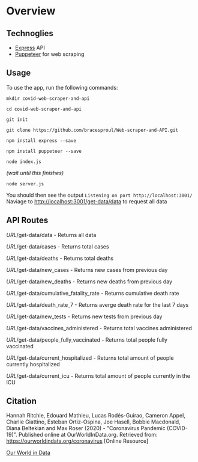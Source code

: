 # Overview

## Technoglies
- [Express](https://www.npmjs.com/package/express) API
- [Puppeteer](https://www.npmjs.com/package/puppeteer) for web scraping


## Usage
To use the app, run the following commands:

```mkdir covid-web-scraper-and-api```

```cd covid-web-scraper-and-api```

```git init```

```git clone https://github.com/bracesproul/Web-scraper-and-API.git```

```npm install express --save```

```npm install puppeteer --save```

```node index.js``` 

*(wait until this finishes)*

```node server.js```

You should then see the output ```Listening on port http://localhost:3001/```
Naviage to [http://localhost:3001/get-data/data](http://localhost:3001/get-data/data) to request all data


## API Routes
*URL*/get-data/data - Returns all data

*URL*/get-data/cases - Returns total cases

*URL*/get-data/deaths - Returns total deaths

*URL*/get-data/new_cases - Returns new cases from previous day

*URL*/get-data/new_deaths - Returns new deaths from previous day

*URL*/get-data/cumulative_fatality_rate - Returns cumulative death rate

*URL*/get-data/death_rate_7 - Returns averge death rate for the last 7 days

*URL*/get-data/new_tests - Returns new tests from previous day

*URL*/get-data/vaccines_administered - Returns total vaccines administered

*URL*/get-data/people_fully_vaccinated - Returns total people fully vaccinated

*URL*/get-data/current_hospitalized - Returns total amount of people currently hospitalized

*URL*/get-data/current_icu - Returns total amount of people currently in the ICU


## Citation
Hannah Ritchie, Edouard Mathieu, Lucas Rodés-Guirao, Cameron Appel, Charlie Giattino, Esteban Ortiz-Ospina, Joe Hasell, Bobbie Macdonald, Diana Beltekian and Max Roser (2020) - "Coronavirus Pandemic (COVID-19)". Published online at OurWorldInData.org. Retrieved from: https://ourworldindata.org/coronavirus [Online Resource] 

[Our World in Data](https://ourworldindata.org/)